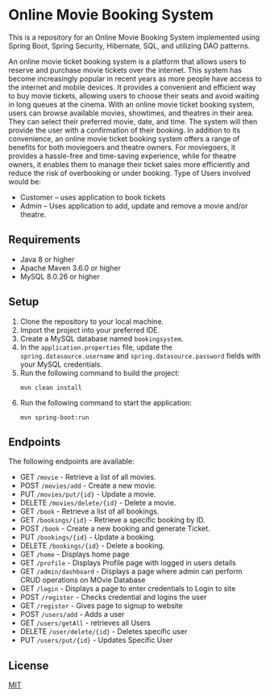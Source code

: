 # Online Movie Booking System

This is a repository for an Online Movie Booking System implemented using Spring Boot, Spring Security, Hibernate, SQL, and utilizing DAO patterns.

An online movie ticket booking system is a platform that allows users to reserve and purchase movie tickets over the internet. This system has become increasingly popular in recent years as more people have access to the internet and mobile devices. It provides a convenient and efficient way to buy movie tickets, allowing users to choose their seats and avoid waiting in long queues at the cinema.
With an online movie ticket booking system, users can browse available movies, showtimes, and theatres in their area. They can select their preferred movie, date, and time. The system will then provide the user with a confirmation of their booking.
In addition to its convenience, an online movie ticket booking system offers a range of benefits for both moviegoers and theatre owners. For moviegoers, it provides a hassle-free and time-saving experience, while for theatre owners, it enables them to manage their ticket sales more efficiently and reduce the risk of overbooking or under booking.
Type of Users involved would be:
- Customer – uses application to book tickets
- Admin – Uses application to add, update and remove a movie and/or theatre.


## Requirements

- Java 8 or higher
- Apache Maven 3.6.0 or higher
- MySQL 8.0.26 or higher

## Setup

1. Clone the repository to your local machine.
2. Import the project into your preferred IDE.
3. Create a MySQL database named `bookingsystem`.
4. In the `application.properties` file, update the `spring.datasource.username` and `spring.datasource.password` fields with your MySQL credentials.
5. Run the following command to build the project:
   ```
   mvn clean install
   ```
6. Run the following command to start the application:
   ```
   mvn spring-boot:run
   ```

## Endpoints

The following endpoints are available:

- GET `/movie` - Retrieve a list of all movies.
- POST `/movies/add` - Create a new movie.
- PUT `/movies/put/{id}` - Update a movie.
- DELETE `/movies/delete/{id}` - Delete a movie.
- GET `/book` - Retrieve a list of all bookings.
- GET `/bookings/{id}` - Retrieve a specific booking by ID.
- POST `/book` - Create a new booking and generate Ticket.
- PUT `/bookings/{id}` - Update a booking.
- DELETE `/bookings/{id}` - Delete a booking.
- GET `/home` - Displays home page
- GET `/profile` - Displays Profile page with logged in users details
- GET `/admin/dashboard` - Displays a page where admin can perform CRUD operations on MOvie Database
- GET `/login` - Displays a page to enter credentials to Login to site
- POST `/register` - Checks credential and logins the user
- GET `/register` -  Gives  page to signup to website
- POST `/users/add` - Adds a user
- GET `/users/getAll` - retrieves all Users
- DELETE `/user/delete/{id}` - Deletes specific user
- PUT `/users/put/{id}` - Updates Specific User

## License

[MIT](https://github.com/Pranav014/OnlineMovieBooking/blob/main/LICENSE.txt)

